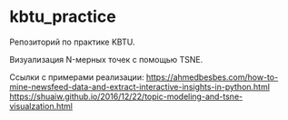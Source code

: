 # kbtu_practice
Репозиторий по практике KBTU.

Визуализация N-мерных точек с помощью TSNE.

Ссылки с примерами реализации:
https://ahmedbesbes.com/how-to-mine-newsfeed-data-and-extract-interactive-insights-in-python.html
https://shuaiw.github.io/2016/12/22/topic-modeling-and-tsne-visualzation.html
